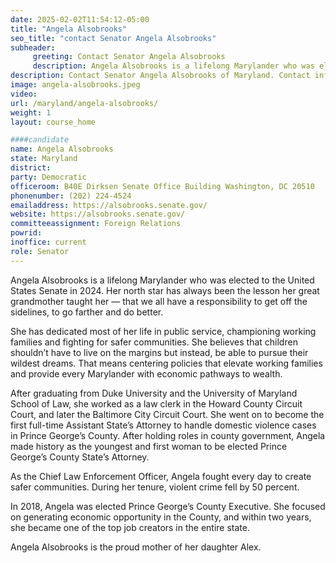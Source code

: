 ```yaml
---
date: 2025-02-02T11:54:12-05:00
title: "Angela Alsobrooks"
seo_title: "contact Senator Angela Alsobrooks"
subheader:
     greeting: Contact Senator Angela Alsobrooks
     description: Angela Alsobrooks is a lifelong Marylander who was elected to the United States Senate in 2024. 
description: Contact Senator Angela Alsobrooks of Maryland. Contact information for Angela Alsobrooks includes email address, phone number, and mailing address.
image: angela-alsobrooks.jpeg
video:
url: /maryland/angela-alsobrooks/
weight: 1
layout: course_home

####candidate
name: Angela Alsobrooks
state: Maryland
district: 
party: Democratic
officeroom: B40E Dirksen Senate Office Building Washington, DC 20510
phonenumber: (202) 224-4524
emailaddress: https://alsobrooks.senate.gov/
website: https://alsobrooks.senate.gov/
committeeassignment: Foreign Relations
powrid: 
inoffice: current
role: Senator
---
```

Angela Alsobrooks is a lifelong Marylander who was elected to the United States Senate in 2024. Her north star has always been the lesson her great grandmother taught her — that we all have a responsibility to get off the sidelines, to go farther and do better.

She has dedicated most of her life in public service, championing working families and fighting for safer communities. She believes that children shouldn’t have to live on the margins but instead, be able to pursue their wildest dreams. That means centering policies that elevate working families and provide every Marylander with economic pathways to wealth.

After graduating from Duke University and the University of Maryland School of Law, she worked as a law clerk in the Howard County Circuit Court, and later the Baltimore City Circuit Court. She went on to become the first full-time Assistant State’s Attorney to handle domestic violence cases in Prince George’s County. After holding roles in county government, Angela made history as the youngest and first woman to be elected Prince George’s County State’s Attorney.

As the Chief Law Enforcement Officer, Angela fought every day to create safer communities. During her tenure, violent crime fell by 50 percent.

In 2018, Angela was elected Prince George’s County Executive. She focused on generating economic opportunity in the County, and within two years, she became one of the top job creators in the entire state.

Angela Alsobrooks is the proud mother of her daughter Alex.
